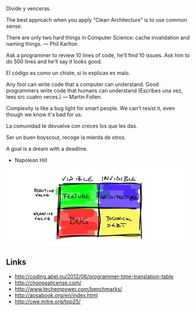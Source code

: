 Divide y venceras.

The best approach when you apply “Clean Architecture” is to use common sense.

There are only two hard things in Computer Science: cache invalidation and naming things.
— Phil Karlton

Ask a programmer to review 10 lines of code, he'll find 10 issues. Ask him to do 500 lines and he'll say it looks good.

El código es como un chiste, si lo explicas es malo.

Any fool can write code that a computer can understand. Good programmers write code that humans can understand (Escribes una vez, lees src cuatro veces.)
— Martin Follen.


Complexity is like a bug light for smart people. We can't resist it, even though we know it's bad for us.

La comunidad te devuelve con creces los que les das.

Ser un buen boyscout, recoge la mierda de otros.

A goal is a dream with a deadline.
- Napoleon Hill


![linux observability tools](imgs/IMG_20151119_091259.jpg)


Links
-----

 * http://coding.abel.nu/2012/06/programmer-time-translation-table
 * http://choosealicense.com/
 * http://www.techempower.com/benchmarks/
 * http://aosabook.org/en/index.html
 * http://cwe.mitre.org/top25/